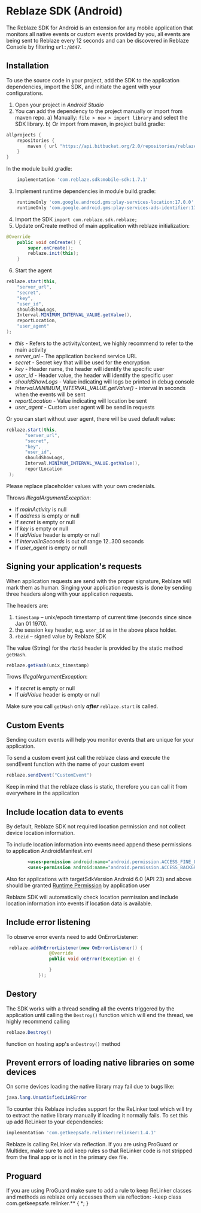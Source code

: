 # Reblaze SDK (Android)

The Reblaze SDK for Android is an extension for any mobile application that monitors all native events or custom events provided by you,
all events are being sent to Reblaze every 12 seconds and can be discovered in Reblaze Console by filtering `url:/8d47`.

## Installation
To use the source code in your project, add the SDK to the application dependencies, import the SDK, and initiate the agent with your configurations.

1. Open your project in *Android Studio*
2. You can add the dependency to the project manually or import from maven repo.
    a) Manually: `file > new > import library` and select the SDK library.
    b) Or import from maven, in project build.gradle:
```groovy
allprojects {
    repositories {
        maven { url "https://api.bitbucket.org/2.0/repositories/reblaze/mobilesdk/src/releases/" }
    }
}
```
In the module build.gradle:
```groovy
    implementation 'com.reblaze.sdk:mobile-sdk:1.7.1'
```
3. Implement runtime dependencies in module build.gradle:
```groovy
    runtimeOnly 'com.google.android.gms:play-services-location:17.0.0'
    runtimeOnly 'com.google.android.gms:play-services-ads-identifier:17.0.0'
```
4. Import the SDK `import com.reblaze.sdk.reblaze;`
5. Update onCreate method of main application with reblaze initialization:
```java
@Override
    public void onCreate() {
        super.onCreate();
        reblaze.init(this);
    }
```
6. Start the agent
```java
reblaze.start(this,
    "server_url",
    "secret",
    "key",
    "user_id",
    shouldShowLogs,
    Interval.MINIMUM_INTERVAL_VALUE.getValue(),
    reportLocation,
    "user_agent"
);
```
  * *this* - Refers to the activity/context, we highly recommend to refer to the main activity
  * *server_url* - The application backend service URL
  * *secret* - Secret key that will be used for the encryption
  * *key* - Header name, the header will identify the specific user
  * *user_id* - Header value, the header will identify the specific user
  * *shouldShowLogs* - Value indicating will logs be printed in debug console
  * *Interval.MINIMUM_INTERVAL_VALUE.getValue()* - interval in seconds when the events will be sent
  * *reportLocation* - Value indicating will location be sent
  * *user_agent* - Custom user agent will be send in requests
   
   Or you can start without user agent, there will be used default value:
```java
reblaze.start(this,
       "server_url",
       "secret",
       "key",
       "user_id",
       shouldShowLogs,
       Interval.MINIMUM_INTERVAL_VALUE.getValue(),
       reportLocation
 );
```

Please replace placeholder values with your own credenials.
   
Throws *IllegalArgumentException*:
* If *mainActivity* is null
* If *address* is empty or null
* If *secret* is empty or null
* If *key* is empty or null
* If *uidValue* header is empty or null
* If *intervalInSeconds* is out of range 12..300 seconds
* If *user_agent* is empty or null

## Signing your application's requests

When application requests are send with the proper signature, Reblaze will mark them as human.
Singing your application requests is done by sending three headers along with your application requests. 

The headers are:
 1. `timestamp` – unix/epoch timestamp of current time (seconds since since Jan 01 1970).
 2. the session key header, e.g. `user_id` as in the above place holder.
 3. `rbzid` – signed value by Reblaze SDK

The value (String) for the `rbzid` header is provided by the static method `getHash`.

```java
reblaze.getHash(unix_timestamp)
```
Trows *IllegalArgumentException*:
* If *secret* is empty or null
* If *uidValue* header is empty or null

Make sure you call `getHash` only **_after_** `reblaze.start` is called.

## Custom Events

Sending custom events will help you monitor events that are unique for your application.

To send a custom event just call the reblaze class and execute the sendEvent function with the name of your custom event
```java
reblaze.sendEvent("CustomEvent")
```

Keep in mind that the reblaze class is static, therefore you can call it from everywhere in the application

## Include location data to events

By default, Reblaze SDK not required location permission and not collect device location information.

To include location information into events need append these permissions to application AndroidManifest.xml

```xml
        <uses-permission android:name="android.permission.ACCESS_FINE_LOCATION" />
        <uses-permission android:name="android.permission.ACCESS_BACKGROUND_LOCATION" />
 ```

Also for applications with targetSdkVersion Android 6.0 (API 23) and above should be granted [Runtime Permission](https://developer.android.com/training/permissions/requesting) by application user

Reblaze SDK will automatically check location permission and include location information into events if location data is available.

## Include error listening

To observe error events need to add OnErrorListener:
```java
 reblaze.addOnErrorListener(new OnErrorListener() {
                @Override
                public void onError(Exception e) {

                }
            });
```

## Destory
The SDK works with a thread sending all the events triggered by the application until calling the `Destroy()` function which will end the thread,
we highly recommend calling
```java
reblaze.Destroy()
```
function on hosting app's `onDestroy()` method

## Prevent errors of loading native libraries on some devices

On some devices loading the native library may fail due to bugs like:
```java
java.lang.UnsatisfiedLinkError
```
To counter this Reblaze includes support for the ReLinker tool which will try to extract the native library manually if loading it normally fails.
To set this up add ReLinker to your dependencies:

```groovy
implementation 'com.getkeepsafe.relinker:relinker:1.4.1'
```
Reblaze is calling ReLinker via reflection. If you are using ProGuard or Multidex, make sure to add keep rules so that ReLinker code is not stripped from the final app or is not in the primary dex file.

## Proguard
If you are using ProGuard make sure to add a rule to keep ReLinker classes and methods as reblaze only accesses them via reflection:
-keep class com.getkeepsafe.relinker.** { *; }
